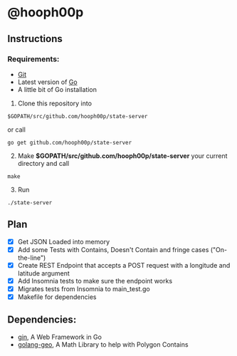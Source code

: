 # @hooph00p

## Instructions

### Requirements:

- [Git](https://git-scm.com/downloads)
- Latest version of [Go](https://golang.org/dl/)
- A little bit of Go installation

1. Clone this repository into

```
$GOPATH/src/github.com/hooph00p/state-server
```

or call

```
go get github.com/hooph00p/state-server
```

2. Make **$GOPATH/src/github.com/hooph00p/state-server** your current directory and call

```
make
```

3. Run

```
./state-server
```

## Plan

- [x] Get JSON Loaded into memory
- [x] Add some Tests with Contains, Doesn't Contain and fringe cases ("On-the-line")
- [x] Create REST Endpoint that accepts a POST request with a longitude and latitude argument
- [x] Add Insomnia tests to make sure the endpoint works
- [x] Migrates tests from Insomnia to main_test.go
- [x] Makefile for dependencies

## Dependencies:

- [gin](http://github.com/gin-gonic/gin), A Web Framework in Go
- [golang-geo](https://github.com/kellydunn/golang-geo/), A Math Library to help with Polygon Contains
